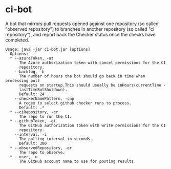 # ci-bot

A bot that mirrors pull requests opened against one repository (so called "observed repository") to branches in
 another repository (so called "ci repository"), and report back the Checker status once the checks have completed.

```
Usage: java -jar ci-bot.jar [options]
  Options:
  * --azureToken, -at
      The Azure authorization token with cancel permissions for the CI
      repository.
    --backlog, -b
      The number of hours the bot should go back in time when processing pull
      requests on startup.This should usually be inHours(currentTime -
      lastTimeBotShutdown).
      Default: 24
    --checkerNamePattern, -cnp
      A regex to select github checker runs to process.
      Default: .*
  * --ciRepository, -cr
      The repo to run the CI.
  * --githubToken, -gt
      The GitHub authorization token with write permissions for the CI
      repository.
    --interval, -i
      The polling interval in seconds.
      Default: 300
  * --observedRepository, -or
      The repo to observe.
  * --user, -u
      The GitHub account name to use for posting results.
```